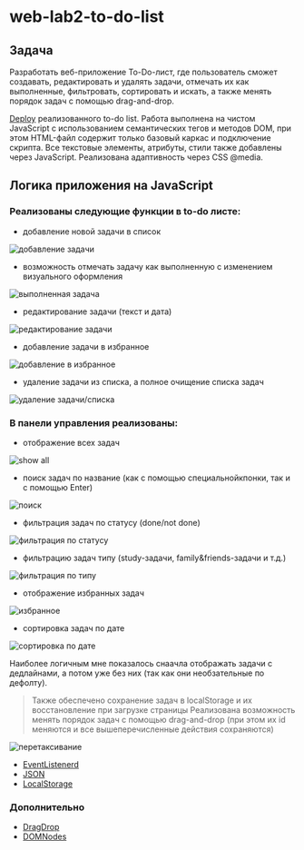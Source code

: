 # web-lab2-to-do-list

## Задача
Разработать веб-приложение To-Do-лист, где пользователь сможет создавать, редактировать и удалять задачи, отмечать их как выполненные, фильтровать, сортировать и искать, а также менять порядок задач с помощью drag-and-drop.

[Deploy](https://aleksashako.github.io/itmo-web-dev/public/lab2/) реализованного to-do list. 
Работа выполнена на чистом JavaScript с использованием семантических тегов и методов DOM, при этом HTML-файл содержит только базовый каркас и подключение скрипта. Все текстовые элементы, атрибуты, стили также добавлены через JavaScript. Реализована адаптивность через CSS @media.

## Логика приложения на JavaScript
### Реализованы следующие функции в to-do листе:
* добавление новой задачи в список

![добавление задачи](img-for-readme/)

* возможность отмечать задачу как выполненную с изменением визуального оформления

![выполненная задача](img-for-readme/)

* редактирование задачи (текст и дата)

![редактирование задачи](img-for-readme/)

* добавление задачи в избранное

![добавление в избранное](img-for-readme/)

* удаление задачи из списка, а полное очищение списка задач

![удаление задачи/списка](img-for-readme/)

### В панели управления реализованы:
* отображение всех задач

![show all](img-for-readme/)

* поиск задач по название (как с помощью специальнойкпонки, так и с помощью Enter)

![поиск](img-for-readme/)

* фильтрация задач по статусу (done/not done)

![фильтрация по статусу](img-for-readme/)

* фильтрацию задач типу (study-задачи, family&friends-задачи и т.д.)

![фильтрация по типу](img-for-readme/)

* отображение избранных задач

![избранное](img-for-readme/)

* сортировка задач по дате

![сортировка по дате](img-for-readme/)

Наиболее логичным мне показалось снаачла отображать задачи с дедлайнами, а потом уже без них (так как они необзательные по дефолту).

> Также обеспечено сохранение задач в localStorage и их восстановление при загрузке страницы
> Реализована возможность менять порядок задач с помощью drag-and-drop (при этом их id меняются и все вышеперечисленные действия сохраняются)

![перетаксивание](img-for-readme/)
* [EventListenerd](https://developer.mozilla.org/en-US/docs/Web/API/EventTarget/addEventListener)
*  [JSON](https://learn.javascript.ru/json)
* [LocalStorage](https://learn.javascript.ru/localstorage)
### Дополнительно
* [DragDrop](https://developer.mozilla.org/en-US/docs/Web/API/HTML_Drag_and_Drop_API)
* [DOMNodes](https://javascript.info/dom-nodes)
